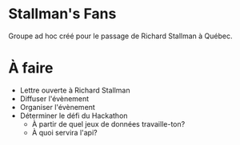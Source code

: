 # Stallman's Fans

Groupe ad hoc créé pour le passage de Richard Stallman à Québec.

# À faire

  - Lettre ouverte à Richard Stallman
  - Diffuser l'évènement
  - Organiser l'évènement
  - Déterminer le défi du Hackathon
    - À partir de quel jeux de données travaille-ton?
    - À quoi servira l'api?
